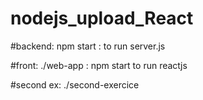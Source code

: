 # nodejs_upload_React


#backend:
  npm start : to run server.js
  
#front:
  ./web-app : npm start to run reactjs 
  
#second ex:
  ./second-exercice 
